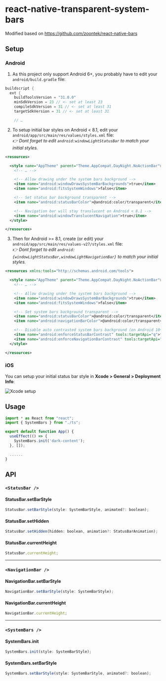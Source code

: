 # react-native-transparent-system-bars
Modified based on https://github.com/zoontek/react-native-bars

## Setup

### Android

1. As this project only support Android 6+, you probably have to edit your `android/build.gradle` file:

```gradle
buildscript {
  ext {
    buildToolsVersion = "31.0.0"
    minSdkVersion = 23 // <- set at least 23
    compileSdkVersion = 31 // <- set at least 31
    targetSdkVersion = 31 // <- set at least 31

    // …
```

2. To setup initial bar styles on Android < 8.1, edit your `android/app/src/main/res/values/styles.xml` file:<br>
   _👉 Dont forget to edit `android:windowLightStatusBar` to match your initial styles._

```xml
<resources>

  <style name="AppTheme" parent="Theme.AppCompat.DayNight.NoActionBar">
    <!-- … -->

    <!-- Allow drawing under the system bars background -->
    <item name="android:windowDrawsSystemBarBackgrounds">true</item>
    <item name="android:fitsSystemWindows">false</item>

    <!-- Set status bar background transparent -->
    <item name="android:statusBarColor">@android:color/transparent</item>

    <!-- Navigation bar will stay translucent on Android < 8.1 -->
    <item name="android:windowTranslucentNavigation">true</item>
  </style>

</resources>
```

3. Then for Android >= 8.1, create (or edit) your `android/app/src/main/res/values-v27/styles.xml` file:<br>
   _👉 Dont forget to edit `android:{windowLightStatusBar,windowLightNavigationBar}` to match your initial styles._

```xml
<resources xmlns:tools="http://schemas.android.com/tools">

  <style name="AppTheme" parent="Theme.AppCompat.DayNight.NoActionBar">
    <!-- … -->

    <!-- Allow drawing under the system bars background -->
    <item name="android:windowDrawsSystemBarBackgrounds">true</item>
    <item name="android:fitsSystemWindows">false</item>

    <!-- Set system bars background transparent -->
    <item name="android:statusBarColor">@android:color/transparent</item>
    <item name="android:navigationBarColor">@android:color/transparent</item>

    <!-- Disable auto contrasted system bars background (on Android 10+) -->
    <item name="android:enforceStatusBarContrast" tools:targetApi="q">false</item>
    <item name="android:enforceNavigationBarContrast" tools:targetApi="q">false</item>
  </style>

</resources>
```

### iOS

You can setup your initial status bar style in **Xcode > General > Deployment Info**:

![Xcode setup](https://raw.githubusercontent.com/zoontek/react-native-bars/HEAD/docs/xcode_setup.png?raw=true)

## Usage

```js
import * as React from "react";
import { SystemBars } from "./ts";

export default function App() {
  useEffect(() => {
    SystemBars.init('dark-content');
  }, []);

  ......
}
```

## API

### `<StatusBar />`

#### StatusBar.setBarStyle

```js
StatusBar.setBarStyle(style: SystemBarStyle, animated?: boolean);
```

#### StatusBar.setHidden

```js
StatusBar.setHidden(hidden: boolean, animation?: StatusBarAnimation);
```

#### StatusBar.currentHeight

```js
StatusBar.currentHeight;
```

---

### `<NavigationBar />`

#### NavigationBar.setBarStyle

```js
NavigationBar.setBarStyle(style: SystemBarStyle);
```

#### NavigationBar.currentHeight

```js
NavigationBar.currentHeight;
```

---

### `<SystemBars />`

#### SystemBars.init

```js
SystemBars.init(style: SystemBarStyle);
```

#### SystemBars.setBarStyle

```js
SystemBars.setBarStyle(style: SystemBarStyle, animated?: boolean);
```
